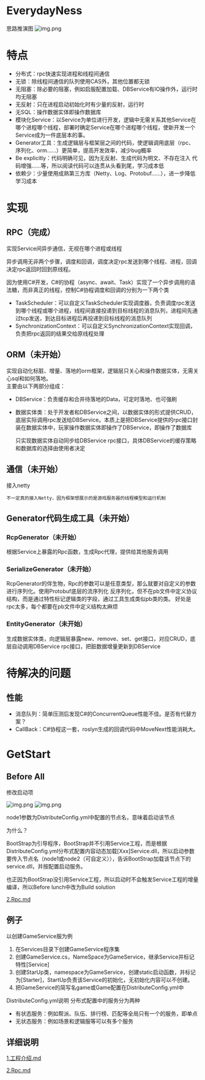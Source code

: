 # EverydayNess
思路推演图
![img.png](Imgs/img3.png)

# 特点
* 分布式：rpc快速实现进程和线程间通信
* 无锁：除线程间通信的队列使用CAS外，其他位置都无锁
* 无阻塞：除必要的阻塞，例如启服配置加载、DBService有IO操作外，运行时均无阻塞
* 无反射：只在进程启动初始化时有少量的反射，运行时
* 无SQL：操作数据实体即操作数据库
* 模块化Service：以Service为单位进行开发，逻辑中无需关系其他Service在哪个进程哪个线程，部署时确定Service在哪个进程哪个线程，使新开发一个Service成为一件底层本的事。
* Generator工具：生成逻辑层与框架层之间的代码，使逻辑调用底层（rpc、序列化、orm……）更简单，提高开发效率，减少bug概率
* Be explicitly：代码明确可见，因为无反射、生成代码为明文、不存在注入 代码增强……等，所以阅读代码可以连贯从头看到尾，学习成本低
* 依赖少：少量使用成熟第三方库（Netty、Log、Protobuf……），进一步降低学习成本




# 实现
## RPC（完成）
实现Service间异步通信，无视在哪个进程或线程  

异步调用无非两个步骤，调度和回调，调度决定rpc发送到哪个线程、进程，回调决定rpc返回时回到原线程。  

因为使用C#开发，C#的协程（async、await、Task）实现了一个异步调用的语法糖，而非真正的线程，控制C#协程调度和回调的分别为一下两个类
* TaskScheduler：可以自定义TaskScheduler实现调度器，负责调度rpc发送到哪个线程或哪个进程，线程间直接投递到目标线程的消息队列，进程间先通过tcp发送，到达目标进程后再投递到目标线程的消息队列
* SynchronizationContext：可以自定义SynchronizationContext实现回调，负责把rpc返回的结果交给原线程处理


## ORM（未开始）
实现自动化标脏、增量、落地的orm框架，逻辑层只关心和操作数据实体，无需关心sql和如何落地。  
主要由以下两部分组成：  
* DBService：负责缓存和合并待落地的Data，可定时落地、也可强刷
* 数据实体类：处于开发者和DBService之间，以数据实体的形式提供CRUD，底层实际调用rpc发送给DBService。本质上是把DBService提供的rpc接口封装在数据实体中，玩家操作数据实体即操作了DBService，即操作了数据库


    只实现数据实体自动同步给DBService rpc接口，具体DBService的缓存策略和数据库的选择由使用者决定  

## 通信（未开始）
接入netty

    不一定真的接入Netty，因为框架想展示的是游戏服务器的线程模型和运行机制

## Generator代码生成工具（未开始）
### RcpGenerator（未开始）
根据Service上暴露的Rpc函数，生成Rpc代理，提供给其他服务调用
### SerializeGenerator（未开始）
RcpGenerator的伴生物，Rpc的参数可以是任意类型，那么就要对自定义的参数进行序列化。使用Protobuf底层的流序列化 反序列化，但不在pb文件中定义协议结构，而是通过特性标记逻辑类的字段，通过工具生成类似pb类的类。
好处是rpc太多，每个都要在pb文件中定义结构太麻烦
### EntityGenerator（未开始）
生成数据实体类，向逻辑层暴露new、remove、set、get接口，对应CRUD，底层自动调用DBService rpc接口，把脏数据增量更新到DBService



# 待解决的问题
## 性能
* 消息队列：简单压测后发现C#的ConcurrentQueue性能不佳。是否有代替方案？
* CallBack：C#协程这一套，roslyn生成的回调代码中MoveNext性能消耗大。


# GetStart
## Before All

修改启动项

![img.png](Imgs/img1.png)
![img.png](Imgs/img2.png)

node1参数为DistributeConfig.yml中配置的节点名，意味着启动该节点


为什么？

BootStrap为引导程序，BootStrap并不引用Service工程，而是根据DistributeConfig.yml分布式配置内容动态加载[Xxx]Service.dll，所以启动参数要传入节点名（node1或node2（可自定义）），告诉BootStrap加载该节点下的service.dll，并按配置启动服务。

也正因为BootStrap没引用Service工程，所以启动时不会触发Service工程的增量编译，所以Before lunch中改为Build solution



[2.Rpc.md](doc%2F2.Rpc.md)
## 例子
以创建GameService服为例
1. 在Services目录下创建GameService程序集
2. 创建GameService.cs，NameSpace为GameService，继承Service并标记特性[Service]
3. 创建StarUp类，namespace为GameService，创建static启动函数，并标记为[Starter]，StartUp负责该Service的初始化，无初始化内容可以不创建。
4. 把GameService的简写名game或Game配置在DistributeConfig.yml中

DistributeConfig.yml说明
分布式配置中的服务分为两种
* 有状态服务：例如帮派、队伍、排行榜、匹配等全局只有一个的服务，即单点
* 无状态服务：例如场景和逻辑服等可以有多个服务


## 详细说明

[1.工程介绍.md](doc%2F1.%E5%B7%A5%E7%A8%8B%E4%BB%8B%E7%BB%8D.md)

[2.Rpc.md](doc%2F2.Rpc.md)
